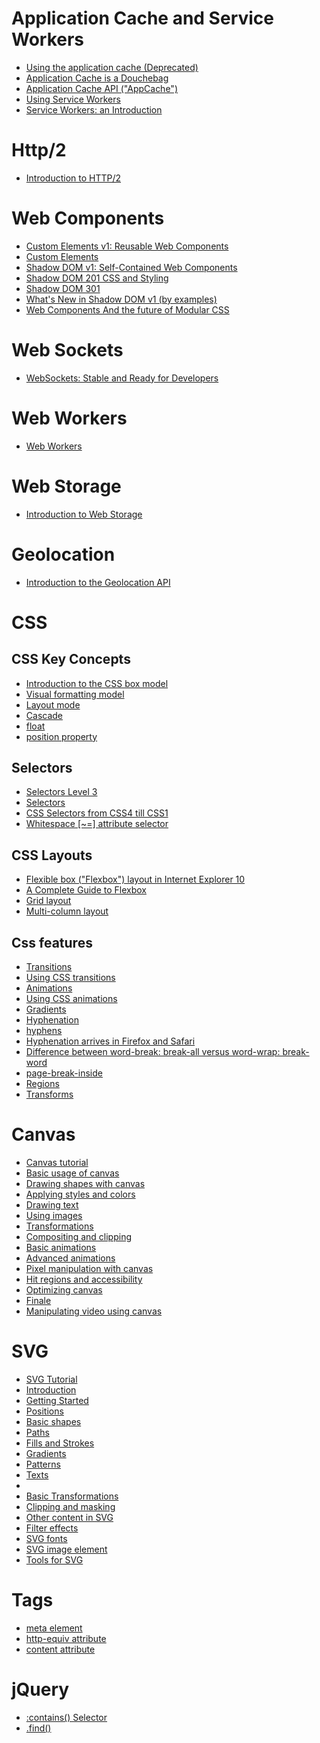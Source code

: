 # Application Cache and Service Workers
* [Using the application cache (Deprecated)](https://developer.mozilla.org/en-US/docs/Web/HTML/Using_the_application_cache)
* [Application Cache is a Douchebag](http://alistapart.com/article/application-cache-is-a-douchebag)
* [Application Cache API ("AppCache")](https://msdn.microsoft.com/library/hh673545.aspx)
* [Using Service Workers](https://developer.mozilla.org/en-US/docs/Web/API/Service_Worker_API/Using_Service_Workers)
* [Service Workers: an Introduction](https://developers.google.com/web/fundamentals/getting-started/primers/service-workers)

# Http/2
* [Introduction to HTTP/2](https://developers.google.com/web/fundamentals/performance/http2/)

# Web Components
* [Custom Elements v1: Reusable Web Components](https://developers.google.com/web/fundamentals/getting-started/primers/customelements)
* [Custom Elements](https://www.html5rocks.com/en/tutorials/webcomponents/customelements/)
* [Shadow DOM v1: Self-Contained Web Components](https://developers.google.com/web/fundamentals/getting-started/primers/shadowdom)
* [Shadow DOM 201 CSS and Styling](https://www.html5rocks.com/en/tutorials/webcomponents/shadowdom-201/)
* [Shadow DOM 301](https://www.html5rocks.com/en/tutorials/webcomponents/shadowdom-301/)
* [What's New in Shadow DOM v1 (by examples)](https://hayato.io/2016/shadowdomv1/)
* [Web Components And the future of Modular CSS](https://philipwalton.github.io/talks/2015-10-26/)

# Web Sockets
* [WebSockets: Stable and Ready for Developers](https://msdn.microsoft.com/en-us/hh969243.aspx)

# Web Workers
* [Web Workers](https://msdn.microsoft.com/library/hh673568.aspx)

# Web Storage
* [Introduction to Web Storage](https://msdn.microsoft.com/library/bg142799.aspx)

# Geolocation
* [Introduction to the Geolocation API](https://msdn.microsoft.com/library/gg589513.aspx)

# CSS
## CSS Key Concepts
* [Introduction to the CSS box model](https://developer.mozilla.org/en-US/docs/Web/CSS/CSS_Box_Model/Introduction_to_the_CSS_box_model)
* [Visual formatting model](https://developer.mozilla.org/en-US/docs/Web/Guide/CSS/Visual_formatting_model)
* [Layout mode](https://developer.mozilla.org/en-US/docs/Web/CSS/Layout_mode)
* [Cascade](https://developer.mozilla.org/en-US/docs/Web/CSS/Cascade)
* [float](https://developer.mozilla.org/en-US/docs/Web/CSS/float)
* [position property](https://msdn.microsoft.com/library/ms531140.aspx)

## Selectors
* [Selectors Level 3](https://www.w3.org/TR/css3-selectors/)
* [Selectors](https://msdn.microsoft.com/library/hh772056.aspx)
* [CSS Selectors from CSS4 till CSS1](http://css4-selectors.com/selectors/)
* [Whitespace [~=] attribute selector](https://msdn.microsoft.com/en-us/library/aa358832(v=vs.85).aspx)

## CSS Layouts
* [Flexible box ("Flexbox") layout in Internet Explorer 10](https://msdn.microsoft.com/en-us/library/hh673531(v=vs.85).aspx)
* [A Complete Guide to Flexbox](https://css-tricks.com/snippets/css/a-guide-to-flexbox/)
* [Grid layout](https://msdn.microsoft.com/en-us/library/hh673533(v=vs.85).aspx)
* [Multi-column layout](https://msdn.microsoft.com/en-us/library/hh673534(v=vs.85).aspx)

## Css features
* [Transitions](https://msdn.microsoft.com/en-us/library/hh673535(v=vs.85).aspx)
* [Using CSS transitions](https://developer.mozilla.org/en-US/docs/Web/CSS/CSS_Transitions/Using_CSS_transitions)
* [Animations](https://msdn.microsoft.com/library/hh673530.aspx)
* [Using CSS animations](https://developer.mozilla.org/en-US/docs/Web/CSS/CSS_Animations/Using_CSS_animations)
* [Gradients](https://msdn.microsoft.com/en-us/library/hh673532(v=vs.85).aspx)
* [Hyphenation](https://msdn.microsoft.com/en-us/library/bg124094(v=vs.85).aspx)
* [hyphens](https://developer.mozilla.org/en-US/docs/Web/CSS/hyphens)
* [Hyphenation arrives in Firefox and Safari](http://blog.fontdeck.com/post/9037028497/hyphens)
* [Difference between word-break: break-all versus word-wrap: break-word](http://shreerangpatwardhan.blogspot.co.uk/2014/03/difference-between-word-break-break-all.html)
* [page-break-inside](https://developer.mozilla.org/en/docs/Web/CSS/page-break-inside)
* [Regions](https://msdn.microsoft.com/en-us/library/hh673537(v=vs.85).aspx)
* [Transforms](https://msdn.microsoft.com/en-us/library/hh673529(v=vs.85).aspx)


# Canvas
* [Canvas tutorial](https://developer.mozilla.org/en-US/docs/Web/API/Canvas_API/Tutorial)
 * [Basic usage of canvas](https://developer.mozilla.org/en-US/docs/Web/API/Canvas_API/Tutorial/Basic_usage)
 * [Drawing shapes with canvas](https://developer.mozilla.org/en-US/docs/Web/API/Canvas_API/Tutorial/Drawing_shapes)
 * [Applying styles and colors](https://developer.mozilla.org/en-US/docs/Web/API/Canvas_API/Tutorial/Applying_styles_and_colors)
 * [Drawing text](https://developer.mozilla.org/en-US/docs/Web/API/Canvas_API/Tutorial/Drawing_text)
 * [Using images](https://developer.mozilla.org/en-US/docs/Web/API/Canvas_API/Tutorial/Using_images)
 * [Transformations](https://developer.mozilla.org/en-US/docs/Web/API/Canvas_API/Tutorial/Transformations)
 * [Compositing and clipping](https://developer.mozilla.org/en-US/docs/Web/API/Canvas_API/Tutorial/Compositing)
 * [Basic animations](https://developer.mozilla.org/en-US/docs/Web/API/Canvas_API/Tutorial/Basic_animations)
 * [Advanced animations](https://developer.mozilla.org/en-US/docs/Web/API/Canvas_API/Tutorial/Advanced_animations)
 * [Pixel manipulation with canvas](https://developer.mozilla.org/en-US/docs/Web/API/Canvas_API/Tutorial/Pixel_manipulation_with_canvas)
 * [Hit regions and accessibility](https://developer.mozilla.org/en-US/docs/Web/API/Canvas_API/Tutorial/Hit_regions_and_accessibility)
 * [Optimizing canvas](https://developer.mozilla.org/en-US/docs/Web/API/Canvas_API/Tutorial/Optimizing_canvas)
 * [Finale](https://developer.mozilla.org/en-US/docs/Web/API/Canvas_API/Tutorial/Finale)
* [Manipulating video using canvas](https://developer.mozilla.org/en-US/docs/Web/API/Canvas_API/Manipulating_video_using_canvas)

# SVG
* [SVG Tutorial](https://developer.mozilla.org/en-US/docs/Web/SVG/Tutorial)
 * [Introduction](https://developer.mozilla.org/en-US/docs/Web/SVG/Tutorial/Introduction)
 * [Getting Started](https://developer.mozilla.org/en-US/docs/Web/SVG/Tutorial/Getting_Started)
 * [Positions](https://developer.mozilla.org/en-US/docs/Web/SVG/Tutorial/Positions)
 * [Basic shapes](https://developer.mozilla.org/en-US/docs/Web/SVG/Tutorial/Basic_Shapes)
 * [Paths](https://developer.mozilla.org/en-US/docs/Web/SVG/Tutorial/Paths)
 * [Fills and Strokes](https://developer.mozilla.org/en-US/docs/Web/SVG/Tutorial/Fills_and_Strokes)
 * [Gradients](https://developer.mozilla.org/en-US/docs/Web/SVG/Tutorial/Gradients)
 * [Patterns](https://developer.mozilla.org/en-US/docs/Web/SVG/Tutorial/Patterns)
 * [Texts](https://developer.mozilla.org/en-US/docs/Web/SVG/Tutorial/Texts)
  * [<textPath>](https://developer.mozilla.org/en/docs/Web/SVG/Element/textPath)
 * [Basic Transformations](https://developer.mozilla.org/en-US/docs/Web/SVG/Tutorial/Basic_Transformations)
 * [Clipping and masking](https://developer.mozilla.org/en-US/docs/Web/SVG/Tutorial/Clipping_and_masking)
 * [Other content in SVG](https://developer.mozilla.org/en-US/docs/Web/SVG/Tutorial/Other_content_in_SVG)
 * [Filter effects](https://developer.mozilla.org/en-US/docs/Web/SVG/Tutorial/Filter_effects)
 * [SVG fonts](https://developer.mozilla.org/en-US/docs/Web/SVG/Tutorial/SVG_Fonts)
 * [SVG image element](https://developer.mozilla.org/en-US/docs/Web/SVG/Tutorial/SVG_Image_Tag)
 * [Tools for SVG](https://developer.mozilla.org/en-US/docs/Web/SVG/Tutorial/Tools_for_SVG)

# Tags
* [meta element](https://msdn.microsoft.com/en-us/library/ms535853.aspx)
* [http-equiv attribute](https://msdn.microsoft.com/en-us/library/ms533876.aspx)
* [content attribute](https://msdn.microsoft.com/en-us/library/ms533689.aspx)

# jQuery
* [:contains() Selector](http://api.jquery.com/contains-selector/)
* [.find()](http://api.jquery.com/find/)